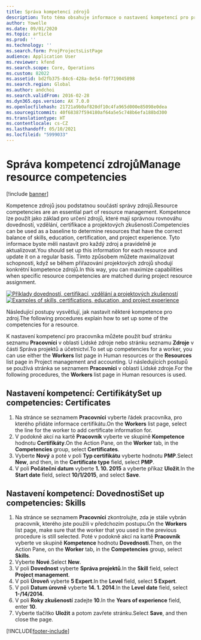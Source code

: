 ```yaml
---
title: Správa kompetencí zdrojů
description: Toto téma obsahuje informace o nastavení kompetencí pro projektové zdroje.
author: Yowelle
ms.date: 09/01/2020
ms.topic: article
ms.prod: ''
ms.technology: ''
ms.search.form: ProjProjectsListPage
audience: Application User
ms.reviewer: kfend
ms.search.scope: Core, Operations
ms.custom: 82022
ms.assetid: bd2fb375-84c6-428a-8e54-f0f719045898
ms.search.region: Global
ms.author: andchoi
ms.search.validFrom: 2016-02-28
ms.dyn365.ops.version: AX 7.0.0
ms.openlocfilehash: 21721a9b0af820df10c4fa965d000e85098e0dea
ms.sourcegitcommit: 40f68387f594180af64a5e5c748b6efa188bd300
ms.translationtype: HT
ms.contentlocale: cs-CZ
ms.lasthandoff: 05/10/2021
ms.locfileid: "5999033"
---
```

# <a name="manage-resource-competencies"></a><span data-ttu-id="71e2d-103">Správa kompetencí zdrojů</span><span class="sxs-lookup"><span data-stu-id="71e2d-103">Manage resource competencies</span></span>

[!include [banner](../includes/banner.md)]

<span data-ttu-id="71e2d-104">Kompetence zdrojů jsou podstatnou součástí správy zdrojů.</span><span class="sxs-lookup"><span data-stu-id="71e2d-104">Resource competencies are an essential part of resource management.</span></span> <span data-ttu-id="71e2d-105">Kompetence lze použít jako základ pro určení zdrojů, které mají správnou rovnováhu dovedností, vzdělání, certifikace a projektových zkušeností.</span><span class="sxs-lookup"><span data-stu-id="71e2d-105">Competencies can be used as a baseline to determine resources that have the correct balance of skills, education, certification, and project experience.</span></span> <span data-ttu-id="71e2d-106">Tyto informace byste měli nastavit pro každý zdroj a pravidelně je aktualizovat.</span><span class="sxs-lookup"><span data-stu-id="71e2d-106">You should set up this information for each resource and update it on a regular basis.</span></span> <span data-ttu-id="71e2d-107">Tímto způsobem můžete maximalizovat schopnosti, když se během přiřazování projektových zdrojů shodují konkrétní kompetence zdrojů.</span><span class="sxs-lookup"><span data-stu-id="71e2d-107">In this way, you can maximize capabilities when specific resource competencies are matched during project resource assignment.</span></span>

<span data-ttu-id="71e2d-108">[![Příklady dovedností, certifikací, vzdělání a projektových zkušeností](./media/projectresourcing06-1024x383.jpg)](./media/projectresourcing06.jpg)</span><span class="sxs-lookup"><span data-stu-id="71e2d-108">[![Examples of skills, certifications, education, and project experience](./media/projectresourcing06-1024x383.jpg)](./media/projectresourcing06.jpg)</span></span>

<span data-ttu-id="71e2d-109">Následující postupy vysvětlují, jak nastavit některé kompetence pro zdroj.</span><span class="sxs-lookup"><span data-stu-id="71e2d-109">The following procedures explain how to set up some of the competencies for a resource.</span></span>

<span data-ttu-id="71e2d-110">K nastavení kompetencí pro pracovníka můžete použít buď stránku seznamu **Pracovníci** v oblasti Lidské zdroje nebo stránku seznamu **Zdroje** v části Správa projektů a účetnictví.</span><span class="sxs-lookup"><span data-stu-id="71e2d-110">To set up competencies for a worker, you can use either the **Workers** list page in Human resources or the **Resources** list page in Project management and accounting.</span></span> <span data-ttu-id="71e2d-111">U následujících postupů se používá stránka se seznamem **Pracovníci** v oblasti Lidské zdroje.</span><span class="sxs-lookup"><span data-stu-id="71e2d-111">For the following procedures, the **Workers** list page in Human resources is used.</span></span>

## <a name="set-up-competencies-certificates"></a><span data-ttu-id="71e2d-112">Nastavení kompetencí: Certifikáty</span><span class="sxs-lookup"><span data-stu-id="71e2d-112">Set up competencies: Certificates</span></span>

1. <span data-ttu-id="71e2d-113">Na stránce se seznamem **Pracovníci** vyberte řádek pracovníka, pro kterého přidáte informace certifikátu.</span><span class="sxs-lookup"><span data-stu-id="71e2d-113">On the **Workers** list page, select the line for the worker to add certificate information for.</span></span>
2. <span data-ttu-id="71e2d-114">V podokně akcí na kartě **Pracovník** vyberte ve skupině **Kompetence** hodnotu **Certifikáty**.</span><span class="sxs-lookup"><span data-stu-id="71e2d-114">On the Action Pane, on the **Worker** tab, in the **Competencies** group, select **Certificates**.</span></span>
3. <span data-ttu-id="71e2d-115">Vyberte **Nový** a poté v poli **Typ certifikátu** vyberte hodnotu **PMP**.</span><span class="sxs-lookup"><span data-stu-id="71e2d-115">Select **New**, and then, in the **Certificate type** field, select **PMP**.</span></span>
4. <span data-ttu-id="71e2d-116">V poli **Počáteční datum** vyberte **1. 10. 2015** a vyberte příkaz **Uložit**.</span><span class="sxs-lookup"><span data-stu-id="71e2d-116">In the **Start date** field, select **10/1/2015**, and select **Save**.</span></span>

## <a name="set-up-competencies-skills"></a><span data-ttu-id="71e2d-117">Nastavení kompetencí: Dovednosti</span><span class="sxs-lookup"><span data-stu-id="71e2d-117">Set up competencies: Skills</span></span>

1. <span data-ttu-id="71e2d-118">Na stránce se seznamem **Pracovníci** zkontrolujte, zda je stále vybrán pracovník, kterého jste použili v předchozím postupu.</span><span class="sxs-lookup"><span data-stu-id="71e2d-118">On the **Workers** list page, make sure that the worker that you used in the previous procedure is still selected.</span></span> <span data-ttu-id="71e2d-119">Poté v podokně akcí na kartě **Pracovník** vyberte ve skupině **Kompetence** hodnotu **Dovednosti**.</span><span class="sxs-lookup"><span data-stu-id="71e2d-119">Then, on the Action Pane, on the **Worker** tab, in the **Competencies** group, select **Skills**.</span></span>
2. <span data-ttu-id="71e2d-120">Vyberte **Nové**.</span><span class="sxs-lookup"><span data-stu-id="71e2d-120">Select **New**.</span></span>
3. <span data-ttu-id="71e2d-121">V poli **Dovednost** vyberte **Správa projektů**.</span><span class="sxs-lookup"><span data-stu-id="71e2d-121">In the **Skill** field, select **Project management**.</span></span>
4. <span data-ttu-id="71e2d-122">V poli **Úroveň** vyberte **5 Expert**.</span><span class="sxs-lookup"><span data-stu-id="71e2d-122">In the **Level** field, select **5 Expert**.</span></span>
5. <span data-ttu-id="71e2d-123">V poli **Datum úrovně** vyberte **14. 1. 2014**.</span><span class="sxs-lookup"><span data-stu-id="71e2d-123">In the **Level date** field, select **1-/14/2014**.</span></span>
6. <span data-ttu-id="71e2d-124">V poli **Roky zkušeností** zadejte **10**.</span><span class="sxs-lookup"><span data-stu-id="71e2d-124">In the **Years of experience** field, enter **10**.</span></span>
7. <span data-ttu-id="71e2d-125">Vyberte tlačítko **Uložit** a potom zavřete stránku.</span><span class="sxs-lookup"><span data-stu-id="71e2d-125">Select **Save**, and then close the page.</span></span>


[!INCLUDE[footer-include](../includes/footer-banner.md)]